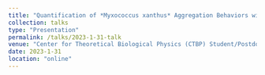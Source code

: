 ```yaml
---
title: "Quantification of *Myxococcus xanthus* Aggregation Behaviors with Deep Learning Approaches"
collection: talks
type: "Presentation"
permalink: /talks/2023-1-31-talk
venue: "Center for Theoretical Biological Physics (CTBP) Student/Postdoc Workshop"
date: 2023-1-31
location: "online"
---
```

